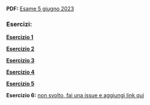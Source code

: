 
**PDF:** [Esame 5 giugno 2023](/Primo%20Anno/Progettazione%20di%20Sistemi%20Digitali/Esami/2023/2023-06-05-A-MZ.pdf)

### Esercizi:
[**Esercizio 1**](https://github.com/Jaxkeeper/G-Zelda-git/issues/1)

[**Esercizio 2**](https://github.com/Jaxkeeper/G-Zelda-git/issues/2)

[**Esercizio 3**](https://github.com/Jaxkeeper/G-Zelda-git/issues/4)

[**Esercizio 4**](https://github.com/Jaxkeeper/G-Zelda-git/issues/6)

[**Esercizio 5**](https://github.com/Jaxkeeper/G-Zelda-git/issues/3)

**Esercizio 6:** [non svolto, fai una issue e aggiungi link qui](METTI-LINK-QUI)
